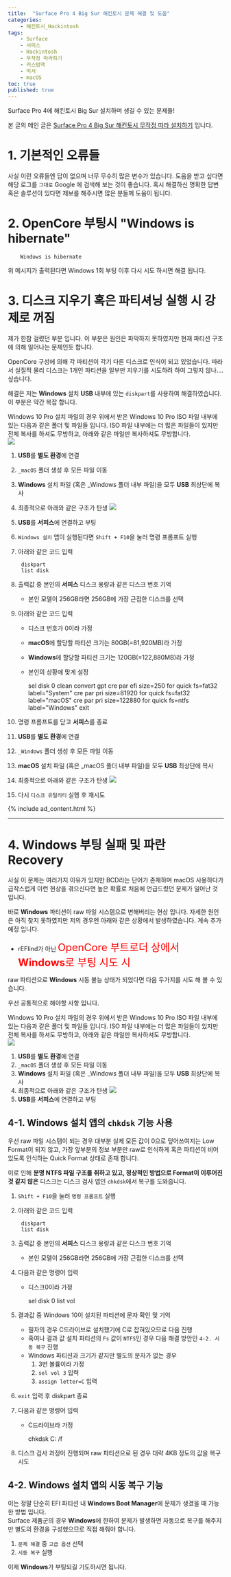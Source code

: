 ```yaml
---
title:  "Surface Pro 4 Big Sur 해킨토시 문제 해결 및 도움"
categories:
    - 해킨토시_Hackintosh
tags:
    - Surface
    - 서피스
    - Hackintosh
    - 무작정 따라하기
    - 커스텀맥
    - 빅서
    - macOS
toc: true
published: true
---
```

Surface Pro 4에 해킨토시 Big Sur 설치하며 생길 수 있는 문제들!

본 글의 메인 글은 [Surface Pro 4 Big Sur 해킨토시 무작정 따라 설치하기](https://minnote.net/%ED%8C%81_tip/Surface-Pro-4-Hackintosh/) 입니다.

# <a id="_normal"></a> 1. 기본적인 오류들
사실 이런 오류들엔 답이 없으며 너무 무수히 많은 변수가 있습니다. 도움을 받고 싶다면 해당 로그를 `그대로` Google 에 검색해 보는 것이 좋습니다. 혹시 해결하신 명확한 답변 혹은 솔루션이 있다면 제보를 해주시면 많은 분들께 도움이 됩니다.

# <a id="_WinHiber"></a> 2. OpenCore 부팅시 "Windows is hibernate"

        Windows is hibernate

위 메시지가 출력된다면 Windows 1회 부팅 이후 다시 시도 하시면 해결 됩니다.

# <a id="_diskutil"></a> 3. 디스크 지우기 혹은 파티셔닝 실행 시 강제로 꺼짐
제가 한참 걸렸던 부분 입니다. 이 부분은 원인은 파악하지 못하였지만 현재 파티션 구조에 의해 일어나는 문제인듯 합니다.

OpenCore 구성에 의해 각 파티션이 각기 다른 디스크로 인식이 되고 있었습니다. 따라서 실질적 물리 디스크는 1개인 파티션을 일부만 지우기를 시도하려 하여 그렇지 않나....싶습니다.

해결은 저는 **Windows** 설치 **USB** 내부에 있는 `diskpart`를 사용하여 해결하였습니다. 이 부분은 약간 복잡 합니다.

Windows 10 Pro 설치 파일의 경우 위에서 받은 Windows 10 Pro ISO 파일 내부에 있는 다음과 같은 폴더 및 파일들 입니다. ISO 파일 내부에는 더 많은 파일들이 있지만 전체 복사를 하셔도 무방하고, 아래와 같은 파일만 복사하셔도 무방합니다.   
![](/assets/2021-03-29-Surface-Pro-4-Hackintosh/10.png)

1. **USB**를 **별도 환경**에 연결
2. `_macOS` 폴더 생성 후 모든 파일 이동
3. **Windows** 설치 파일 (혹은 _Windows 폴더 내부 파일)을 모두 **USB** 최상단에 복사
4. 최종적으로 아래와 같은 구조가 탄생
    ![](/assets/2021-03-29-Surface-Pro-4-Hackintosh/8.png)
5. **USB**를 **서피스**에 연결하고 부팅
6. `Windows 설치` 앱이 실행된다면 `Shift + F10`을 눌러 명령 프롬프트 실행
7. 아래와 같은 코드 입력

        diskpart
        list disk
8. 출력값 중 본인의 **서피스** 디스크 용량과 같은 디스크 번호 기억
    - 본인 모델이 256GB라면 256GB에 가장 근접한 디스크를 선택
9. 아래와 같은 코드 입력
    - 디스크 번호가 0이라 가정
    - **macOS**에 할당할 파티션 크기는 80GB(=81,920MB)라 가정
    - **Windows**에 할당할 파티션 크기는 120GB(=122,880MB)라 가정
    - 본인의 상황에 맞게 설정

        sel disk 0
        clean
        convert gpt
        cre par efi size=250
        for quick fs=fat32 label="System"
        cre par pri size=81920
        for quick fs=fat32 label="macOS"
        cre par pri size=122880
        for quick fs=ntfs label="Windows"
        exit
10. 명령 프롬프트를 닫고 **서피스**를 종료
11. **USB**를 **별도 환경**에 연결
12. `_Windows` 폴더 생성 후 모든 파일 이동
13. **macOS** 설치 파일 (혹은 _macOS 폴더 내부 파일)을 모두 **USB** 최상단에 복사
14. 최종적으로 아래와 같은 구조가 탄생
    ![](/assets/2021-03-29-Surface-Pro-4-Hackintosh/9.png)
15. 다시 `디스크 유틸리티` 실행 후 재시도

{% include ad_content.html %}

<hr>

# <a id="_raw"></a>4. **Windows** 부팅 실패 및 파란 Recovery
사실 이 문제는 여러가지 이유가 있지만 BCD라는 단어가 존재하며 macOS 사용하다가 급작스럽게 이런 현상을 겪으신다면 높은 확률로 처음에 언급드렸던 문제가 일어난 것 입니다.

바로 **Windows** 파티션이 raw 파일 시스템으로 변해버리는 현상 입니다. 자세한 원인은 아직 찾지 못하였지만 저의 경우엔 아래와 같은 상황에서 발생하였습니다. 계속 추가 예정 입니다.

- rEFIind가 아닌 <span style="color:red; font-size:18pt;">OpenCore 부트로더 상에서 **Windows**로 부팅 시도 시</span>

raw 파티션으로 **Windows** 시동 불능 상태가 되었다면 다음 두가지를 시도 해 볼 수 있습니다.

우선 공통적으로 해야할 사항 입니다.

Windows 10 Pro 설치 파일의 경우 위에서 받은 Windows 10 Pro ISO 파일 내부에 있는 다음과 같은 폴더 및 파일들 입니다. ISO 파일 내부에는 더 많은 파일들이 있지만 전체 복사를 하셔도 무방하고, 아래와 같은 파일만 복사하셔도 무방합니다.   
![](/assets/2021-03-29-Surface-Pro-4-Hackintosh/10.png)

1. **USB**를 **별도 환경**에 연결
2. `_macOS` 폴더 생성 후 모든 파일 이동
3. **Windows** 설치 파일 (혹은 _Windows 폴더 내부 파일)을 모두 **USB** 최상단에 복사
4. 최종적으로 아래와 같은 구조가 탄생
    ![](/assets/2021-03-29-Surface-Pro-4-Hackintosh/8.png)
5. **USB**를 **서피스**에 연결하고 부팅

## 4-1. **Windows** 설치 앱의 `chkdsk` 기능 사용
우선 raw 파일 시스템이 되는 경우 대부분 실제 모든 값이 0으로 덮어쓰여지는 Low Format이 되지 않고, 가장 앞부분의 정보 부분만 raw로 인식하게 혹은 파티션이 비어있도록 인식하는 Quick Format 상태로 존재 합니다.

이로 인해 **분명 NTFS 파일 구조를 취하고 있고, 정상적인 방법으로 Format이 이루어진것 같지 않은** 디스크는 디스크 검사 앱인 `chkdsk`에서 복구를 도와줍니다.

1. `Shift + F10`을 눌러 `명령 프롬프트` 실행
2. 아래와 같은 코드 입력

        diskpart
        list disk
3. 출력값 중 본인의 **서피스** 디스크 용량과 같은 디스크 번호 기억
    - 본인 모델이 256GB라면 256GB에 가장 근접한 디스크를 선택
4. 다음과 같은 명령어 입력
    - 디스크0이라 가정

        sel disk 0
        list vol
5. 결과값 중 Windows 10이 설치된 파티션에 문자 확인 및 기억
    - 필자의 경우 C드라이브로 설치했기에 C로 잡혀있으므로 다음 진행
    - 혹여나 결과 값 설치 파티션의 `Fs` 값이 `NTFS`인 경우 다음 해결 방안인 `4-2. 시동 복구` 진행
    - Windows 파티션과 크기가 같지만 별도의 문자가 없는 경우
        1. 3번 볼륨이라 가정
        2. `sel vol 3` 입력
        3. `assign letter=C` 입력
6. `exit` 입력 후 diskpart 종료
7. 다음과 같은 명령어 입력
    - C드라이브라 가정

        chkdsk C: /f
8. 디스크 검사 과정이 진행되며 raw 파티션으로 된 경우 대략 4KB 정도의 값을 복구 시도

## 4-2. **Windows** 설치 앱의 시동 복구 기능
이는 정말 단순히 EFI 파티션 내 **Windows Boot Manager**에 문제가 생겼을 때 가능한 방법 입니다.   
Surface 제품군의 경우 **Windows**에 한하여 문제가 발생하면 자동으로 복구를 해주지만 별도의 환경을 구성했으므로 직접 해줘야 합니다.

1. `문제 해결` 중 `고급 옵션` 선택
2. `시동 복구` 실행

이제 **Windows**가 부팅되길 기도하시면 됩니다.